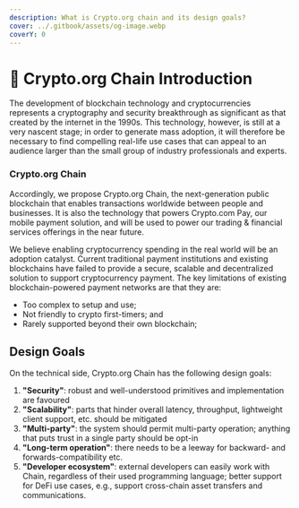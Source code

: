 ```yaml
---
description: What is Crypto.org chain and its design goals?
cover: ../.gitbook/assets/og-image.webp
coverY: 0
---
```


# 📑 Crypto.org Chain Introduction

The development of blockchain technology and cryptocurrencies represents a cryptography and security breakthrough as significant as that created by the internet in the 1990s. This technology, however, is still at a very nascent stage; in order to generate mass adoption, it will therefore be necessary to find compelling real-life use cases that can appeal to an audience larger than the small group of industry professionals and experts.

### Crypto.org Chain

Accordingly, we propose Crypto.org Chain, the next-generation public blockchain that enables transactions worldwide between people and businesses. It is also the technology that powers Crypto.com Pay, our mobile payment solution, and will be used to power our trading & financial services offerings in the near future.

We believe enabling cryptocurrency spending in the real world will be an adoption catalyst. Current traditional payment institutions and existing blockchains have failed to provide a secure, scalable and decentralized solution to support cryptocurrency payment. The key limitations of existing blockchain-powered payment networks are that they are:

* Too complex to setup and use;
* Not friendly to crypto first-timers; and
* Rarely supported beyond their own blockchain;

## Design Goals

On the technical side, Crypto.org Chain has the following design goals:

1. **"Security"**: robust and well-understood primitives and implementation are favoured
2. **"Scalability"**: parts that hinder overall latency, throughput, lightweight client support, etc. should be mitigated
3. **"Multi-party"**: the system should permit multi-party operation; anything that puts trust in a single party should be opt-in
4. **"Long-term operation"**: there needs to be a leeway for backward- and forwards-compatibility etc.
5. **"Developer ecosystem"**: external developers can easily work with Chain, regardless of their used programming language; better support for DeFi use cases, e.g., support cross-chain asset transfers and communications.
